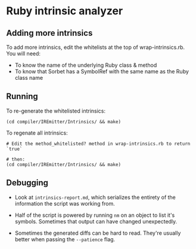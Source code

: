 # Ruby intrinsic analyzer

## Adding more intrinsics

To add more intrinsics, edit the whitelists at the top of wrap-intrinsics.rb.
You will need:

- To know the name of the underlying Ruby class & method
- To know that Sorbet has a SymbolRef with the same name as the Ruby class name

## Running

To re-generate the whitelisted intrinsics:

```
(cd compiler/IREmitter/Intrinsics/ && make)
```

To regenate all intrinsics:

```
# Edit the method_whitelisted? method in wrap-intrinsics.rb to return `true`

# then:
(cd compiler/IREmitter/Intrinsics/ && make)
```

## Debugging

- Look at `intrinsics-report.md`, which serializes the entirety of the
  information the script was working from.

- Half of the script is powered by running `nm` on an object to list it's
  symbols. Sometimes that output can have changed unexpectedly.

- Sometimes the generated diffs can be hard to read. They're usually better when
  passing the `--patience` flag.

